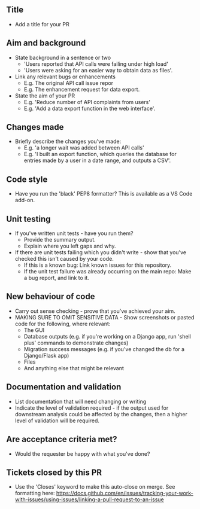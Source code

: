 ## Title

- Add a title for your PR


## Aim and background

- State background in a sentence or two
    - 'Users reported that API calls were failing under high load'
    - 'Users were asking for an easier way to obtain data as files'.
- Link any relevant bugs or enhancements
    - E.g. The original API call issue repor
    - E.g. The enhancement request for data export.
- State the aim of your PR
    - E.g. 'Reduce number of API complaints from users'
    - E.g. 'Add a data export function in the web interface'.


## Changes made

- Briefly describe the changes you've made:
    - E.g. 'a longer wait was added between API calls'
    - E.g. 'I built an export function, which queries the database for entries made by a user in a date range, and outputs a CSV'.


## Code style

- Have you run the 'black' PEP8 formatter? This is available as a VS Code add-on.


## Unit testing

- If you've written unit tests - have you run them? 
    - Provide the summary output.
    - Explain where you left gaps and why.
- If there are unit tests failing which you didn't write - show that you've checked this isn't caused by your code.
    - If this is a known bug: Link known issues for this repository.
    - If the unit test failure was already occurring on the main repo: Make a bug report, and link to it.


## New behaviour of code

- Carry out sense checking - prove that you've achieved your aim.
- MAKING SURE TO OMIT SENSITIVE DATA - Show screenshots or pasted code for the following, where relevant:
    - The GUI
    - Database outputs (e.g. if you're working on a Django app, run 'shell plus' commands to demonstrate changes)
    - Migration success messages (e.g. if you've changed the db for a Django/Flask app)
    - Files
    - And anything else that might be relevant


## Documentation and validation

- List documentation that will need changing or writing
- Indicate the level of validation required - if the output used for downstream analysis could be affected by the changes, then a higher level of validation will be required.


## Are acceptance criteria met?

- Would the requester be happy with what you've done?


## Tickets closed by this PR

- Use the 'Closes' keyword to make this auto-close on merge. See formatting here: https://docs.github.com/en/issues/tracking-your-work-with-issues/using-issues/linking-a-pull-request-to-an-issue